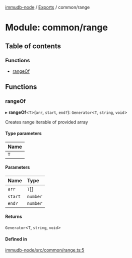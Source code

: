 [immudb-node](../README.md) / [Exports](../modules.md) / common/range

# Module: common/range

## Table of contents

### Functions

- [rangeOf](common_range.md#rangeof)

## Functions

### rangeOf

▸ **rangeOf**<`T`\>(`arr`, `start`, `end?`): `Generator`<`T`, `string`, `void`\>

Creates range iterable of provided array

#### Type parameters

| Name |
| :------ |
| `T` |

#### Parameters

| Name | Type |
| :------ | :------ |
| `arr` | `T`[] |
| `start` | `number` |
| `end?` | `number` |

#### Returns

`Generator`<`T`, `string`, `void`\>

#### Defined in

[immudb-node/src/common/range.ts:5](https://github.com/codenotary/immudb-node/blob/fe12060/immudb-node/src/common/range.ts#L5)
